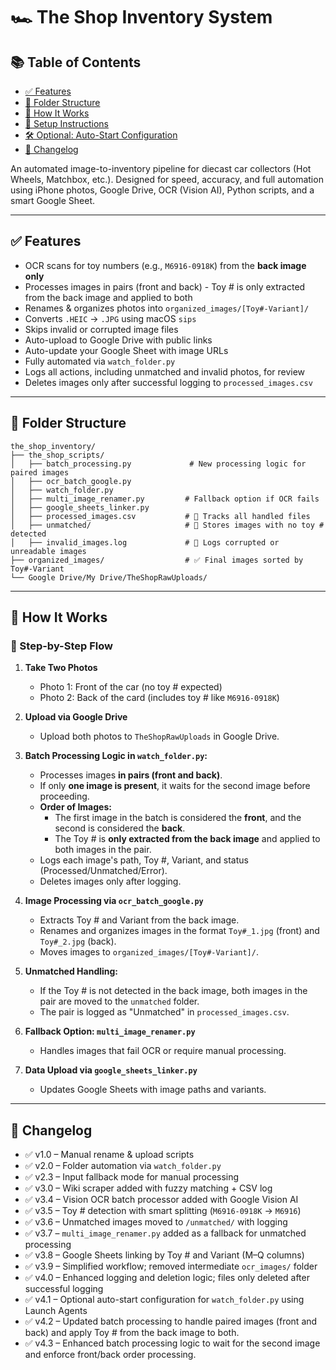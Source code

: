# 🏎️ The Shop Inventory System

## 📚 Table of Contents

- [✅ Features](#-features)
- [📁 Folder Structure](#-folder-structure)
- [🚀 How It Works](#-how-it-works)
- [🔧 Setup Instructions](#-setup-instructions)
- [🛠️ Optional: Auto-Start Configuration](#-optional-auto-start-configuration)
- [📌 Changelog](#-changelog)

An automated image-to-inventory pipeline for diecast car collectors (Hot Wheels, Matchbox, etc.). Designed for speed, accuracy, and full automation using iPhone photos, Google Drive, OCR (Vision AI), Python scripts, and a smart Google Sheet.

---

## ✅ Features

- OCR scans for toy numbers (e.g., `M6916-0918K`) from the **back image only**
- Processes images in pairs (front and back) - Toy # is only extracted from the back image and applied to both
- Renames & organizes photos into `organized_images/[Toy#-Variant]/`
- Converts `.HEIC` → `.JPG` using macOS `sips`
- Skips invalid or corrupted image files
- Auto-upload to Google Drive with public links
- Auto-update your Google Sheet with image URLs
- Fully automated via `watch_folder.py`
- Logs all actions, including unmatched and invalid photos, for review
- Deletes images only after successful logging to `processed_images.csv`

---

## 📁 Folder Structure

```
the_shop_inventory/
├── the_shop_scripts/
│   ├── batch_processing.py             # New processing logic for paired images
│   ├── ocr_batch_google.py
│   ├── watch_folder.py
│   ├── multi_image_renamer.py         # Fallback option if OCR fails
│   ├── google_sheets_linker.py
│   ├── processed_images.csv           # 📒 Tracks all handled files
│   ├── unmatched/                     # 📂 Stores images with no toy # detected
│   ├── invalid_images.log             # 🧯 Logs corrupted or unreadable images
├── organized_images/                  # ✅ Final images sorted by Toy#-Variant
└── Google Drive/My Drive/TheShopRawUploads/
```

---

## 🚀 How It Works

### 🧾 Step-by-Step Flow

1. **Take Two Photos**
   - Photo 1: Front of the car (no toy # expected)
   - Photo 2: Back of the card (includes toy # like `M6916-0918K`)

2. **Upload via Google Drive**
   - Upload both photos to `TheShopRawUploads` in Google Drive.

3. **Batch Processing Logic in `watch_folder.py`:**
   - Processes images **in pairs (front and back)**.
   - If only **one image is present**, it waits for the second image before proceeding.
   - **Order of Images:**  
     - The first image in the batch is considered the **front**, and the second is considered the **back**.
     - The Toy # is **only extracted from the back image** and applied to both images in the pair.
   - Logs each image's path, Toy #, Variant, and status (Processed/Unmatched/Error).
   - Deletes images only after logging.

4. **Image Processing via `ocr_batch_google.py`**
   - Extracts Toy # and Variant from the back image.
   - Renames and organizes images in the format `Toy#_1.jpg` (front) and `Toy#_2.jpg` (back).
   - Moves images to `organized_images/[Toy#-Variant]/`.

5. **Unmatched Handling:**
   - If the Toy # is not detected in the back image, both images in the pair are moved to the `unmatched` folder.
   - The pair is logged as "Unmatched" in `processed_images.csv`.

6. **Fallback Option: `multi_image_renamer.py`**
   - Handles images that fail OCR or require manual processing.

7. **Data Upload via `google_sheets_linker.py`**
   - Updates Google Sheets with image paths and variants.

---

## 📌 Changelog

- ✅ v1.0 – Manual rename & upload scripts
- ✅ v2.0 – Folder automation via `watch_folder.py`
- ✅ v2.3 – Input fallback mode for manual processing
- ✅ v3.0 – Wiki scraper added with fuzzy matching + CSV log
- ✅ v3.4 – Vision OCR batch processor added with Google Vision AI
- ✅ v3.5 – Toy # detection with smart splitting (`M6916-0918K` → `M6916`)
- ✅ v3.6 – Unmatched images moved to `/unmatched/` with logging
- ✅ v3.7 – `multi_image_renamer.py` added as a fallback for unmatched processing
- ✅ v3.8 – Google Sheets linking by Toy # and Variant (M–Q columns)
- ✅ v3.9 – Simplified workflow; removed intermediate `ocr_images/` folder
- ✅ v4.0 – Enhanced logging and deletion logic; files only deleted after successful logging
- ✅ v4.1 – Optional auto-start configuration for `watch_folder.py` using Launch Agents
- ✅ v4.2 – Updated batch processing to handle paired images (front and back) and apply Toy # from the back image to both.
- ✅ v4.3 – Enhanced batch processing logic to wait for the second image and enforce front/back order processing.
